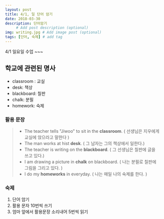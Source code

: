 ```yaml
---
layout: post
title: 4/1, 일 단어 암기
date: 2018-03-30
description: 단어암기
     # Add post description (optional)
img: writing.jpg # Add image post (optional)
tags: [단어, 숙제] # add tag
---
```

4/1 일요일 수업 ~~~

## 학교에 관련된 명사

* classroom : 교실
* desk: 책상
* blackboard: 칠판
* chalk: 분필
* homework: 숙제

### 활용 문장

> * The teacher tells "Jiwoo" to sit in the **classroom**.
    ( 선생님은 지우에게 교실에 앉으라고 말한다 )
> * The man works at hist **desk**.
    ( 그 남자는 그의 책상에서 일한다.)
> * The teacher is writing on the **blackboard**.
    ( 그 선생님은 칠판에 글을 쓰고 있다.)
> * I am drawing a picture in **chalk** on blackboard.
    ( 나는 분필로 칠판에 그림을 그리고 있다. )
> * I do my **homeworks** in everyday.
    ( 나는 매일 나의 숙제를 한다. )


### 숙제
1. 단어 암기
2. 활용 문자 10번씩 쓰기
3. 엄마 앞에서 활용문장 소리내어 5번씩 읽기
